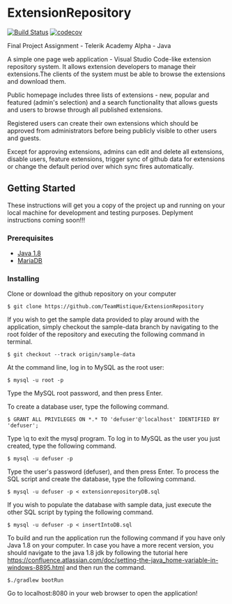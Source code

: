 # ExtensionRepository 
[![Build Status](https://travis-ci.org/TeamMistique/ExtensionRepository.svg?branch=master)](https://travis-ci.org/TeamMistique/ExtensionRepository.svg?branch=master)   [![codecov](https://codecov.io/gh/TeamMistique/ExtensionRepository/branch/master/graph/badge.svg)](https://codecov.io/gh/TeamMistique/ExtensionRepository)

Final Project Assignment - Telerik Academy Alpha - Java

A simple one page web application - Visual Studio Code-like extension repository system. It allows extension developers to manage their extensions.The clients of the system must be able to browse the extensions and download them. 

Public homepage includes three lists of extensions - new, popular and featured (admin's selection) and a search functionality that allows guests and users to browse through all published extensions.

Registered users can create their own extensions which should be approved from administrators before being publicly visible to other users and guests.

Except for approving extensions, admins can edit and delete all extensions, disable users, feature extensions, trigger sync of github data for extensions or change the default period over which sync fires automatically.

## Getting Started

These instructions will get you a copy of the project up and running on your local machine for development and testing purposes. Deplyment instructions coming soon!!!

### Prerequisites

* [Java 1.8](http://www.oracle.com/technetwork/java/javase/downloads/jdk8-downloads-2133151.html)
* [MariaDB](https://mariadb.com)

### Installing

Clone or download the github repository on your computer

```
$ git clone https://github.com/TeamMistique/ExtensionRepository
```

If you wish to get the sample data provided to play around with the application, simply checkout the sample-data branch by navigating to the root folder of the repository and executing the following command in terminal.

```
$ git checkout --track origin/sample-data
```

At the command line, log in to MySQL as the root user:

```
$ mysql -u root -p
```
Type the MySQL root password, and then press Enter.

To create a database user, type the following command. 

```
$ GRANT ALL PRIVILEGES ON *.* TO 'defuser'@'localhost' IDENTIFIED BY 'defuser';
```
Type \q to exit the mysql program. To log in to MySQL as the user you just created, type the following command. 

```
$ mysql -u defuser -p
```
Type the user's password (defuser), and then press Enter. To process the SQL script and create the database, type the following command. 

```
$ mysql -u defuser -p < extensionrepositoryDB.sql
```
If you wish to populate the database with sample data, just execute the other SQL script by typing the following command.

```
$ mysql -u defuser -p < insertIntoDB.sql
```

To build and run the application run the following command if you have only Java 1.8 on your computer. In case you have a more recent version, you should navigate to the java 1.8 jdk by following the tutorial here https://confluence.atlassian.com/doc/setting-the-java_home-variable-in-windows-8895.html and then run the command.

```
$./gradlew bootRun
```

Go to localhost:8080 in your web browser to open the application! 
